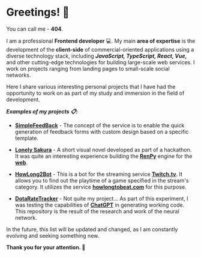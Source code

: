 #  Greetings! 🤝


You can call me - **404**.

I am a professional **Frontend developer** 💻. My main **area of expertise** is the development of the **client-side** of commercial-oriented applications using a diverse technology stack, including ***JavaScript, TypeScript, React, Vue,*** and other cutting-edge technologies for building large-scale web services. I work on projects ranging from landing pages to small-scale social networks.

Here I share various interesting personal projects that I have had the opportunity to work on as part of my study and immersion in the field of development.

***Examples of my projects 📋:***

- [**SimpleFeedBack**](https://github.com/nenaideno/SimpleFeedBack) - 
The concept of the service is to enable the quick generation of feedback forms with custom design based on a specific template.

- [**Lonely Sakura**](https://github.com/nenaideno/Sakura-novel) - A short visual novel developed as part of a hackathon. It was quite an interesting experience building the [**RenPy**](https://www.renpy.org/) engine for the [**web**](https://www.renpy.org/doc/html/web.html).

- [**HowLong2Bot**](https://github.com/nenaideno/HowLong2Bot) - This is a bot for the streaming service [**Twitch.tv**](https://www.twitch.tv/). It allows you to find out the playtime of a game specified in the stream's category. It utilizes the service [**howlongtobeat.com**](https://howlongtobeat.com/) for this purpose.

- [**DotaRateTracker**](https://github.com/nenaideno/DotaRateTracker) - Not quite my project... As part of this experiment, I was testing the capabilities of [**ChatGPT**](https://chat.openai.com/) in generating working code. This repository is the result of the research and work of the neural network.

In the future, this list will be updated and changed, as I am constantly evolving and seeking something new.

**Thank you for your attention. 🙏**